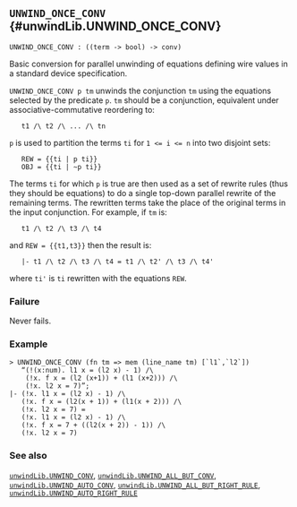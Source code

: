 ## `UNWIND_ONCE_CONV` {#unwindLib.UNWIND_ONCE_CONV}


```
UNWIND_ONCE_CONV : ((term -> bool) -> conv)
```



Basic conversion for parallel unwinding of equations defining wire values in a
standard device specification.


`UNWIND_ONCE_CONV p tm` unwinds the conjunction `tm` using the equations
selected by the predicate `p`. `tm` should be a conjunction, equivalent under
associative-commutative reordering to:
    
       t1 /\ t2 /\ ... /\ tn
    
`p` is used to partition the terms `ti` for `1 <= i <= n` into two
disjoint sets:
    
       REW = {{ti | p ti}}
       OBJ = {{ti | ~p ti}}
    
The terms `ti` for which `p` is true are then used as a set of
rewrite rules (thus they should be equations) to do a single top-down parallel
rewrite of the remaining terms. The rewritten terms take the place of the
original terms in the input conjunction. For example, if `tm` is:
    
       t1 /\ t2 /\ t3 /\ t4
    
and `REW = {{t1,t3}}` then the result is:
    
       |- t1 /\ t2 /\ t3 /\ t4 = t1 /\ t2' /\ t3 /\ t4'
    
where `ti'` is `ti` rewritten with the equations `REW`.

### Failure

Never fails.

### Example

    
    > UNWIND_ONCE_CONV (fn tm => mem (line_name tm) [`l1`,`l2`])
       “(!(x:num). l1 x = (l2 x) - 1) /\
        (!x. f x = (l2 (x+1)) + (l1 (x+2))) /\
        (!x. l2 x = 7)”;
    |- (!x. l1 x = (l2 x) - 1) /\
       (!x. f x = (l2(x + 1)) + (l1(x + 2))) /\
       (!x. l2 x = 7) =
       (!x. l1 x = (l2 x) - 1) /\
       (!x. f x = 7 + ((l2(x + 2)) - 1)) /\
       (!x. l2 x = 7)
    

### See also

[`unwindLib.UNWIND_CONV`](#unwindLib.UNWIND_CONV), [`unwindLib.UNWIND_ALL_BUT_CONV`](#unwindLib.UNWIND_ALL_BUT_CONV), [`unwindLib.UNWIND_AUTO_CONV`](#unwindLib.UNWIND_AUTO_CONV), [`unwindLib.UNWIND_ALL_BUT_RIGHT_RULE`](#unwindLib.UNWIND_ALL_BUT_RIGHT_RULE), [`unwindLib.UNWIND_AUTO_RIGHT_RULE`](#unwindLib.UNWIND_AUTO_RIGHT_RULE)

